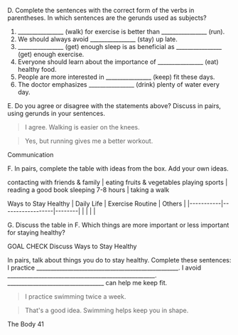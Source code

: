 D. Complete the sentences with the correct form of the verbs in parentheses. In which sentences are the gerunds used as subjects?

1. ________________ (walk) for exercise is better than ________________ (run).
2. We should always avoid ________________ (stay) up late.
3. ________________ (get) enough sleep is as beneficial as ________________ (get) enough exercise.
4. Everyone should learn about the importance of ________________ (eat) healthy food.
5. People are more interested in ________________ (keep) fit these days.
6. The doctor emphasizes ________________ (drink) plenty of water every day.

E. Do you agree or disagree with the statements above? Discuss in pairs, using gerunds in your sentences.

> I agree. Walking is easier on the knees.

> Yes, but running gives me a better workout.

Communication

F. In pairs, complete the table with ideas from the box. Add your own ideas.

contacting with friends & family | eating fruits & vegetables
playing sports | reading a good book
sleeping 7-8 hours | taking a walk

Ways to Stay Healthy
| Daily Life | Exercise Routine | Others |
|-----------|------------------|--------|
|           |                  |        |

G. Discuss the table in F. Which things are more important or less important for staying healthy?

GOAL CHECK Discuss Ways to Stay Healthy

In pairs, talk about things you do to stay healthy. Complete these sentences:
I practice __________________________________________________.
I avoid ____________________________________________________.
__________________________________ can help me keep fit.

> I practice swimming twice a week.

> That's a good idea. Swimming helps keep you in shape.

The Body 41